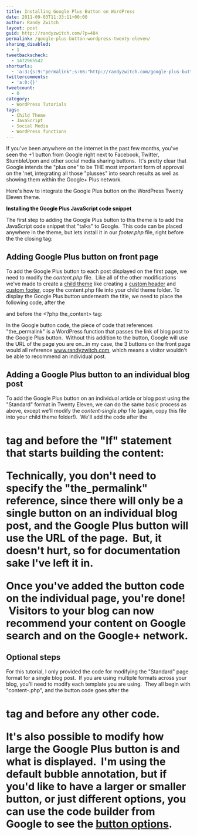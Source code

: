```yaml
---
title: Installing Google Plus Button on WordPress
date: 2011-09-03T11:33:11+00:00
author: Randy Zwitch
layout: post
guid: http://randyzwitch.com/?p=484
permalink: /google-plus-button-wordpress-twenty-eleven/
sharing_disabled:
  - 1
tweetbackscheck:
  - 1472965542
shorturls:
  - 'a:3:{s:9:"permalink";s:66:"http://randyzwitch.com/google-plus-button-wordpress-twenty-eleven/";s:7:"tinyurl";s:26:"http://tinyurl.com/6pog5ca";s:4:"isgd";s:19:"http://is.gd/Z4xJ55";}'
twittercomments:
  - 'a:0:{}'
tweetcount:
  - 0
category:
  - WordPress Tutorials
tags:
  - Child Theme
  - JavaScript
  - Social Media
  - WordPress functions
---
```

If you've been anywhere on the internet in the past few months, you've seen the +1 button from Google right next to Facebook, Twitter, StumbleUpon and other social media sharing buttons.  It's pretty clear that Google intends the "plus one" to be THE most important form of approval on the 'net, integrating all those "plusses" into search results as well as showing them within the Google+ Plus network.

Here's how to integrate the Google Plus button on the WordPress Twenty Eleven theme.



<span class="Apple-style-span" style="font-weight: bold; color: #000000;">Installing the Google Plus JavaScript code snippet</span>

The first step to adding the Google Plus button to this theme is to add the JavaScript code snippet that "talks" to Google.  This code can be placed anywhere in the theme, but lets install it in our _footer.php_ file, right before the the closing </body> tag:



## Adding Google Plus button on front page

To add the Google Plus button to each post displayed on the first page, we need to modify the _content.php_ file.  Like all of the other modifications we've made to create a [child theme](http://randyzwitch.com/tag/child-theme/ "WordPress Twenty Eleven Child Theme") like creating a [custom header](http://randyzwitch.com/2011/07/custom-header-twenty-eleven-child-theme/ "Twenty Eleven Child Theme:  Custom Header") and [custom footer](http://randyzwitch.com/2011/08/removing-powered-by-wordpress-twenty-eleven/ "Removing “Powered by WordPress” in Twenty Eleven"), copy the content.php file into your child theme folder. To display the Google Plus button underneath the title, we need to place the following code, after the <div class="entry-content"> and before the <?php the_content> tag:

In the Google button code, the piece of code that references "the_permalink" is a WordPress function that passes the link of blog post to the Google Plus button.  Without this addition to the button, Google will use the URL of the page you are on…in my case, the 3 buttons on the front page would all reference www.randyzwitch.com, which means a visitor wouldn't be able to recommend an individual post.



## Adding a Google Plus button to an individual blog post

To add the Google Plus button on an individual article or blog post using the "Standard" format in Twenty Eleven, we can do the same basic process as above, except we'll modify the _content-single.php_ file (again, copy this file into your child theme folder!).  We'll add the code after the <h1> tag and before the "If" statement that starts building the content:



Technically, you don't need to specify the "the_permalink" reference, since there will only be a single button on an individual blog post, and the Google Plus button will use the URL of the page.  But, it doesn't hurt, so for documentation sake I've left it in.

Once you've added the button code on the individual page, you're done!  Visitors to your blog can now recommend your content on Google search and on the Google+ network.

## Optional steps

For this tutorial, I only provided the code for modifying the "Standard" page format for a single blog post.  If you are using multiple formats across your blog, you'll need to modify each template you are using.  They all begin with "content-<format>.php", and the button code goes after the <h1> tag and before any other code.

It's also possible to modify how large the Google Plus button is and what is displayed.  I'm using the default bubble annotation, but if you'd like to have a larger or smaller button, or just different options, you can use the code builder from Google to see the [button options](http://www.google.com/intl/en/webmasters/+1/button/index.html "Google Plus button size").
